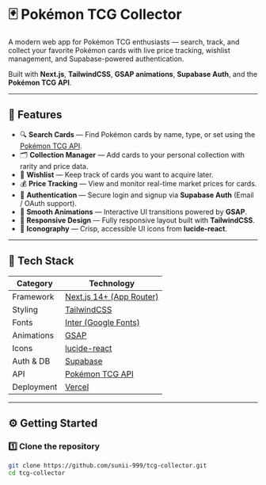 # 🃏 Pokémon TCG Collector

A modern web app for Pokémon TCG enthusiasts — search, track, and collect your favorite Pokémon cards with live price tracking, wishlist management, and Supabase-powered authentication.

Built with **Next.js**, **TailwindCSS**, **GSAP animations**, **Supabase Auth**, and the **Pokémon TCG API**.

---

## 🚀 Features

- 🔍 **Search Cards** — Find Pokémon cards by name, type, or set using the [Pokémon TCG API](https://pokemontcg.io/).
- 🗂️ **Collection Manager** — Add cards to your personal collection with rarity and price data.
- 💫 **Wishlist** — Keep track of cards you want to acquire later.
- 💰 **Price Tracking** — View and monitor real-time market prices for cards.
- 👤 **Authentication** — Secure login and signup via **Supabase Auth** (Email / OAuth support).
- 🧩 **Smooth Animations** — Interactive UI transitions powered by **GSAP**.
- 🌙 **Responsive Design** — Fully responsive layout built with **TailwindCSS**.
- 🧠 **Iconography** — Crisp, accessible UI icons from **lucide-react**.

---

## 🧰 Tech Stack

| Category | Technology |
|-----------|-------------|
| Framework | [Next.js 14+ (App Router)](https://nextjs.org/) |
| Styling | [TailwindCSS](https://tailwindcss.com/) |
| Fonts | [Inter (Google Fonts)](https://fonts.google.com/specimen/Inter) |
| Animations | [GSAP](https://greensock.com/gsap/) |
| Icons | [lucide-react](https://lucide.dev/) |
| Auth & DB | [Supabase](https://supabase.com/) |
| API | [Pokémon TCG API](https://pokemontcg.io/) |
| Deployment | [Vercel](https://vercel.com/) |

---

## ⚙️ Getting Started

### 1️⃣ Clone the repository

```bash
git clone https://github.com/sunii-999/tcg-collector.git
cd tcg-collector
